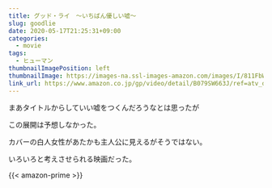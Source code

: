 ```yaml
---
title: グッド・ライ　～いちばん優しい嘘～
slug: goodlie
date: 2020-05-17T21:25:31+09:00
categories:
  - movie
tags:
  - ヒューマン
thumbnailImagePosition: left
thumbnailImage: https://images-na.ssl-images-amazon.com/images/I/811FbWbpchL._SX300_.jpg
link_url: https://www.amazon.co.jp/gp/video/detail/B079SW663J/ref=atv_dp_b00_det_c_Z0r2A3_1_9
---
```

まあタイトルからしていい嘘をつくんだろうなとは思ったが
<!--more-->
この展開は予想しなかった。

カバーの白人女性があたかも主人公に見えるがそうではない。

いろいろと考えさせられる映画だった。

{{< amazon-prime >}}
